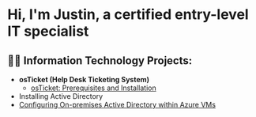 <h1>Hi, I'm Justin, a certified entry-level IT specialist

<h2>👨‍💻 Information Technology Projects:</h2>

- <b>osTicket (Help Desk Ticketing System)</b>
  - [osTicket: Prerequisites and Installation](https://github.com/justingranger22/osticket-prereqs)
 - Installing Active Directory
 -  [Configuring On-premises Active Directory within Azure VMs](https://github.com/justingranger22/configure-ad)
